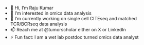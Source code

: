 - 👋 Hi, I’m Raju Kumar
- 👀 I’m interested in omics data analysis
- 🌱 I’m currently working on single cell CITEseq and matched TCR/BCRseq data analysis
- 📫 Reach me at @tumorscholar either on X or LinkedIn
- ⚡ Fun fact: I am a wet lab postdoc turned omics data analyst

<!---
tumorscholar/tumorscholar is a ✨ special ✨ repository because its `README.md` (this file) appears on your GitHub profile.
You can click the Preview link to take a look at your changes.
--->
